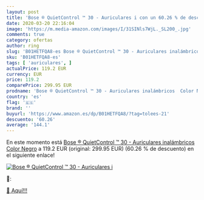```yaml
---
layout: post
title: 'Bose ® QuietControl ™ 30 - Auriculares i con un 60.26 % de descuento'
date: 2020-03-20 22:16:04
image: 'https://m.media-amazon.com/images/I/31SINls7WjL._SL200_.jpg'
comments: true
category: ofertas
author: ring
slug: 'B01HETFQA8-es Bose ® QuietControl ™ 30 - Auriculares inalámbricos Color...'
sku: 'B01HETFQA8-es'
tags: [ 'auriculares', ]
actualPrice: 119.2 EUR
currency: EUR
price: 119.2
comparePrice: 299.95 EUR
prodname: 'Bose ® QuietControl ™ 30 - Auriculares inalámbricos  Color Negro'
country: 'es'
flag: '🇪🇸'
brand: ''
buyurl: 'https://www.amazon.es/dp/B01HETFQA8/?tag=tolees-21'
descuento: '60.26'
average: '144.1'
---
```


En este momento está [Bose ® QuietControl ™ 30 - Auriculares inalámbricos  Color Negro](https://www.amazon.es/dp/B01HETFQA8/?tag=tolees-21) a 119.2 EUR (original: 299.95 EUR) (60.26 %  de descuento) en el siguiente enlace!

[![Bose ® QuietControl ™ 30 - Auriculares i](https://m.media-amazon.com/images/I/31SINls7WjL._SL200_.jpg)](https://www.amazon.es/dp/B01HETFQA8/?tag=tolees-21)

🔎:


[🛒 Aquí!!!](https://www.amazon.es/dp/B01HETFQA8/?tag=tolees-21)
